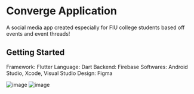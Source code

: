 # Converge Application

A social media app created especially for FIU college students based off events and event threads!

## Getting Started

Framework: Flutter
Language: Dart 
Backend: Firebase 
Softwares: Android Studio, Xcode, Visual Studio
Design: Figma

![image](https://user-images.githubusercontent.com/94726343/205324500-7200a9c5-e342-4372-9d2e-1904f5f57af3.png)
![image](https://user-images.githubusercontent.com/94726343/205324522-da3c3a40-b6a3-4c56-b22d-cbcdf85da08c.png)
